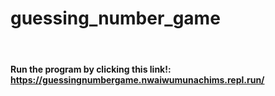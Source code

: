 # guessing_number_game


&nbsp;
#### Run the program by clicking this link!: https://guessingnumbergame.nwaiwumunachims.repl.run/
&nbsp;



